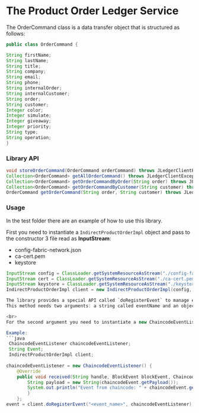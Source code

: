 # The Product Order Ledger Service

The OrderCommand class is a data transfer object that is structured as follows: 
```java
public class OrderCommand { 

String firstName; 
String lastName; 
String title; 
String company; 
String email; 
String phone; 
String internalOrder; 
String internalCustomer; 
String order; 
String customer; 
Integer color; 
Integer simulate; 
Integer giveaway; 
Integer priority; 
String type; 
String operation; 
} 
```
### Library API 


 ```java
void storeOrderCommand(OrderCommand orderCommand) throws JLedgerClientException;
Collection<OrderCommand> getAllOrderCommand() throws JLedgerClientException;
Collection<OrderCommand> getOrderCommandByOrder(String order) throws JLedgerClientException;
Collection<OrderCommand> getOrderCommandByCustomer(String customer) throws JLedgerClientException;
OrderCommand getOrderCommand(String order, String customer) throws JLedgerClientException;
```
### Usage

In the test folder there are an example of how to use this library.

First you need to instantiate a `IndirectProductOrderImpl` object and pass to the constructor 3 file read as **InputStream**:

- config-fabric-network.json
- ca-cert.pem
- keystore

```java
InputStream config = ClassLoader.getSystemResourceAsStream("./config-fabric-network.json");
InputStream cert = ClassLoader.getSystemResourceAsStream("./ca-cert.pem");
InputStream keystore = ClassLoader.getSystemResourceAsStream("./keystore");
IndirectProductOrderImpl client = new IndirectProductOrderImpl(config, cert, keystore); ```

The library provides a special API called `doRegisterEvent` to manage events. <br>
This method needs two arguments: a string called eventName and an object ChaincodeEventListener.<br>

<br>
For the second argument you need to instantiate a new ChaincodeEventListener.

Example:
```java
 ChaincodeEventListener chaincodeEventListener;
 String Event;
 IndirectProductOrderImpl client;
    
chaincodeEventListener = new ChaincodeEventListener() {
    @Override
    public void received(String handle, BlockEvent blockEvent, ChaincodeEvent chaincodeEvent) {
        String payload = new String(chaincodeEvent.getPayload());
        System.out.println("Event from chaincode: " + chaincodeEvent.getEventName() + " " + payload);
        }
    };
event = client.doRegisterEvent("<event_name>", chaincodeEventListener);
```
